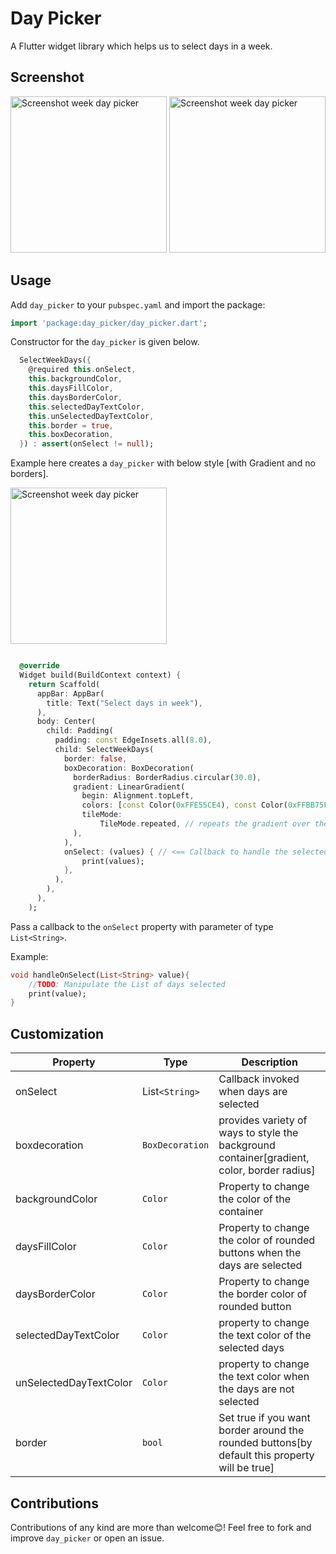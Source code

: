 # Day Picker

A Flutter widget library which helps us to select days in a week.

## Screenshot

<p>
<img src="https://github.com/shan-shaji/select_week_days/blob/master/screenshot/screenshot.jpg" alt="Screenshot week day picker" width="250">
<img src="https://github.com/shan-shaji/select_week_days/blob/master/screenshot/animate.gif" alt="Screenshot week day picker" width="250">
</p>

## Usage

Add `day_picker` to your `pubspec.yaml` and import the package:

```dart
import 'package:day_picker/day_picker.dart';
```

Constructor for the `day_picker` is given below.

```dart
  SelectWeekDays({
    @required this.onSelect,
    this.backgroundColor,
    this.daysFillColor,
    this.daysBorderColor,
    this.selectedDayTextColor,
    this.unSelectedDayTextColor,
    this.border = true,
    this.boxDecoration,
  }) : assert(onSelect != null);
```

Example here creates a `day_picker` with below style [with Gradient and no borders].

<img src="https://github.com/shan-shaji/select_week_days/blob/master/screenshot/screenshot2.jpg" alt="Screenshot week day picker" width="250">

```dart

  @override
  Widget build(BuildContext context) {
    return Scaffold(
      appBar: AppBar(
        title: Text("Select days in week"),
      ),
      body: Center(
        child: Padding(
          padding: const EdgeInsets.all(8.0),
          child: SelectWeekDays(
            border: false,
            boxDecoration: BoxDecoration(
              borderRadius: BorderRadius.circular(30.0),
              gradient: LinearGradient(
                begin: Alignment.topLeft,
                colors: [const Color(0xFFE55CE4), const Color(0xFFBB75FB)],
                tileMode:
                    TileMode.repeated, // repeats the gradient over the canvas
              ),
            ),
            onSelect: (values) { // <== Callback to handle the selected days
                print(values);
            },
          ),
        ),
      ),
    );
```

Pass a callback to the `onSelect` property with parameter of type `List<String>`.

Example:

```dart
void handleOnSelect(List<String> value){
    //TODO: Manipulate the List of days selected
    print(value);
}
```

## Customization

| Property               | Type            | Description                                                                                   |
| ---------------------- | --------------- | --------------------------------------------------------------------------------------------- |
| onSelect               | List`<String>`  | Callback invoked when days are selected                                                       |
| boxdecoration          | `BoxDecoration` | provides variety of ways to style the background container[gradient, color, border radius]    |
| backgroundColor        | `Color`         | Property to change the color of the container                                                 |
| daysFillColor          | `Color`         | Property to change the color of rounded buttons when the days are selected                    |
| daysBorderColor        | `Color`         | Property to change the border color of rounded button                                         |
| selectedDayTextColor   | `Color`         | property to change the text color of the selected days                                        |
| unSelectedDayTextColor | `Color`         | property to change the text color when the days are not selected                              |
| border                 | `bool`          | Set true if you want border around the rounded buttons[by default this property will be true] |

## Contributions

Contributions of any kind are more than welcome😊! Feel free to fork and improve `day_picker` or open an issue.
